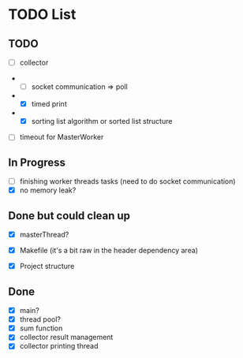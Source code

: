# TODO List

## TODO

 - [ ] collector
 - - [ ] socket communication => poll
 - - [x] timed print
 - - [x] sorting list algorithm or sorted list structure
 - [ ] timeout for MasterWorker

## In Progress
 - [ ] finishing worker threads tasks (need to do socket communication)
 - [x] no memory leak?

## Done but could clean up
 - [x] masterThread?
 - [x] Makefile (it's a bit raw in the header dependency area)
 - [x] Project structure


## Done
 - [x] main?
 - [x] thread pool?
 - [x] sum function
 - [x] collector result management
 - [x] collector printing thread